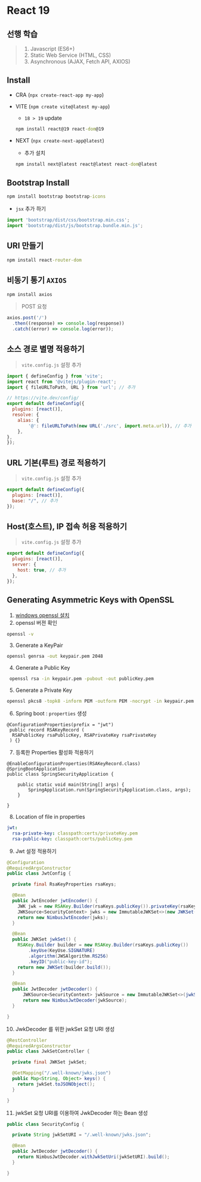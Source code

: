 # React 19

## 선행 학습
> 1. Javascript (ES6+)
> 2. Static Web Service (HTML, CSS)
> 3. Asynchronous (AJAX, Fetch API, AXIOS)

## Install

+ CRA (`npx create-react-app my-app`)

+ VITE (`npm create vite@latest my-app`)
  + `18 > 19` update
  ```cmd
  npm install react@19 react-dom@19
  ```

+ NEXT (`npx create-next-app@latest`)
  + 추가 설치
  ```cmd
  npm install next@latest react@latest react-dom@latest
  ```

## Bootstrap Install
```cmd
npm install bootstrap bootstrap-icons
```

+ `jsx` 추가 하기
```js
import 'bootstrap/dist/css/bootstrap.min.css';
import 'bootstrap/dist/js/bootstrap.bundle.min.js';
```

## URI 만들기
```cmd
npm install react-router-dom
```

## 비동기 통기 `AXIOS`
```cmd
npm install axios
```

> POST 요청
```js
axios.post('/')
  .then((response) => console.log(response))
  .catch((error) => console.log(error));
```

## 소스 경로 별명 적용하기
> `vite.config.js` 설정 추가
```js
import { defineConfig } from 'vite';
import react from '@vitejs/plugin-react';
import { fileURLToPath, URL } from 'url'; // 추가

// https://vite.dev/config/
export default defineConfig({
  plugins: [react()],
  resolve: {
    alias: {
        '@': fileURLToPath(new URL('./src', import.meta.url)), // 추가
    },
},
});
```

## URL 기본(루트) 경로 적용하기
> `vite.config.js` 설정 추가
```js
export default defineConfig({
  plugins: [react()],
  base: "/", // 추가
});
```

## Host(호스트), IP 접속 허용 적용하기
> `vite.config.js` 설정 추가
```js
export default defineConfig({
  plugins: [react()],
  server: {
    host: true, // 추가
  }, 
});
```

## Generating Asymmetric Keys with OpenSSL
1. [windows openssl 설치]("https://slproweb.com/products/Win32OpenSSL.html")
2. openssl 버젼 확인
```cmd
openssl -v
```
3. Generate a KeyPair
```cmd
openssl genrsa -out keypair.pem 2048
```
4. Generate a Public Key
```cmd
 openssl rsa -in keypair.pem -pubout -out publicKey.pem 
```
5. Generate a Private Key
```cmd
openssl pkcs8 -topk8 -inform PEM -outform PEM -nocrypt -in keypair.pem -out privateKey.pem
```
6. Spring boot : `properties` 생성
```
@ConfigurationProperties(prefix = "jwt")
 public record RSAKeyRecord (
  RSAPublicKey rsaPublicKey, RSAPrivateKey rsaPrivateKey
 ) {}
```
7. 등록한 Properties 활성화 적용하기
```
@EnableConfigurationProperties(RSAKeyRecord.class)
@SpringBootApplication
public class SpringSecurityApplication {

    public static void main(String[] args) {
        SpringApplication.run(SpringSecurityApplication.class, args);
    }

}
```
8. Location of file in properties
```yml
jwt:
  rsa-private-key: classpath:certs/privateKey.pem
  rsa-public-key: classpath:certs/publicKey.pem
```
9. Jwt 설정 적용하기
```java
@Configuration
@RequiredArgsConstructor
public class JwtConfig {

  private final RsaKeyProperties rsaKeys;

  @Bean
  public JwtEncoder jwtEncoder() {
    JWK jwk = new RSAKey.Builder(rsaKeys.publicKey()).privateKey(rsaKeys.privateKey()).build();
    JWKSource<SecurityContext> jwks = new ImmutableJWKSet<>(new JWKSet(jwk));
    return new NimbusJwtEncoder(jwks);
  }

  @Bean
  public JWKSet jwkSet() {
    RSAKey.Builder builder = new RSAKey.Builder(rsaKeys.publicKey())
        .keyUse(KeyUse.SIGNATURE)
        .algorithm(JWSAlgorithm.RS256)
        .keyID("public-key-id");
    return new JWKSet(builder.build());
  }

  @Bean
  public JwtDecoder jwtDecoder() {
      JWKSource<SecurityContext> jwkSource = new ImmutableJWKSet<>(jwkSet());
      return new NimbusJwtDecoder(jwkSource);
  }

}
```
10. JwkDecoder 를 위한 jwkSet 요청 URI 생성
```java
@RestController
@RequiredArgsConstructor
public class JwkSetController {

  private final JWKSet jwkSet;

  @GetMapping("/.well-known/jwks.json")
  public Map<String, Object> keys() {
    return jwkSet.toJSONObject();
  }

}
```
11. jwkSet 요청 URI를 이용하여 JwkDecoder 하는 Bean 생성
```java
public class SecurityConfig {

  private String jwkSetURI = "/.well-known/jwks.json";

  @Bean
  public JwtDecoder jwtDecoder() {
    return NimbusJwtDecoder.withJwkSetUri(jwkSetURI).build();
  }

}
```
